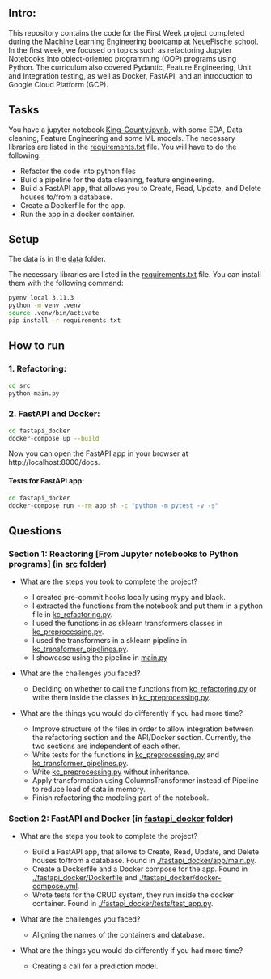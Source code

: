 ## Intro:


This repository contains the code for the First Week project completed during the [Machine Learning Engineering](https://www.neuefische.de/en/bootcamp/machine-learning-engineering) bootcamp at [NeueFische school](https://www.neuefische.de/en). In the first week, we focused on topics such as refactoring Jupyter Notebooks into object-oriented programming (OOP) programs using Python. The curriculum also covered Pydantic, Feature Engineering, Unit and Integration testing, as well as Docker, FastAPI, and an introduction to Google Cloud Platform (GCP).


## Tasks
You have a jupyter notebook [King-County.ipynb](./King-County.ipynb), with some EDA, Data cleaning, Feature Engineering and some ML models. The necessary libraries are listed in the [requirements.txt](./requirements.txt) file. You will have to do the following:

- Refactor the code into python files 
- Build a pipeline for the data cleaning, feature engineering.
- Build a FastAPI app, that allows you to Create, Read, Update, and Delete houses to/from a database.
- Create a Dockerfile for the app.
- Run the app in a docker container.

## Setup

The data is in the [data](./data) folder.

The necessary libraries are listed in the [requirements.txt](./requirements.txt) file. You can install them with the following command:

```bash
pyenv local 3.11.3
python -m venv .venv
source .venv/bin/activate
pip install -r requirements.txt
```
## How to run
### 1. Refactoring:
```bash
cd src
python main.py
```

### 2. FastAPI and Docker:
```bash
cd fastapi_docker
docker-compose up --build
```

Now you can open the FastAPI app in your browser at http://localhost:8000/docs.

#### Tests for FastAPI app:
```bash
cd fastapi_docker
docker-compose run --rm app sh -c "python -m pytest -v -s"
```

## Questions
### Section 1: Reactoring [From Jupyter notebooks to Python programs] (in [src](./src) folder)

* What are the steps you took to complete the project?
    * I created pre-commit hooks locally using mypy and black.
    * I extracted the functions from the notebook and put them in a python file
      in [kc_refactoring.py](./src/kc_refactoring.py).
    * I used the functions in as sklearn transformers classes in [kc_preprocessing.py](./src/kc_preprocessing.py).
    * I used the transformers in a sklearn pipeline in [kc_transformer_pipelines.py](./src/kc_transformer_pipelines.py).
    * I showcase using the pipeline in [main.py](./src/main.py)


* What are the challenges you faced?
    * Deciding on whether to call the functions from [kc_refactoring.py](./src/kc_refactoring.py) or write them inside
      the classes in [kc_preprocessing.py](./src/kc_preprocessing.py).


* What are the things you would do differently if you had more time?
    * Improve structure of the files in order to allow integration between the refactoring section and the API/Docker
      section. Currently, the two sections are independent of each other. 
    * Write tests for the functions in [kc_preprocessing.py](./src/kc_preprocessing.py) and [kc_transformer_pipelines.py](./src/kc_transformer_pipelines.py).
    * Write [kc_preprocessing.py](./src/kc_preprocessing.py) without inheritance.
    * Apply transformation using ColumnsTransformer instead of Pipeline to reduce load of data in memory.
    * Finish refactoring the modeling part of the notebook. 

### Section 2: FastAPI and Docker (in [fastapi_docker](./fastapi_docker) folder)
* What are the steps you took to complete the project?
    * Build a FastAPI app, that allows to Create, Read, Update, and Delete houses to/from a database. Found in [./fastapi_docker/app/main.py](./fastapi_docker/app/main.py).
    * Create a Dockerfile and a Docker compose for the app. Found in [./fastapi_docker/Dockerfile](./fastapi_docker/Dockerfile) and [./fastapi_docker/docker-compose.yml](./fastapi_docker/docker-compose.yml). 
    * Wrote tests for the CRUD system, they run inside the docker container. Found in [./fastapi_docker/tests/test_app.py](./fastapi_docker/tests/test_app.py).
    
 
* What are the challenges you faced?
  * Aligning the names of the containers and database.

  
* What are the things you would do differently if you had more time?
  * Creating a call for a prediction model.

